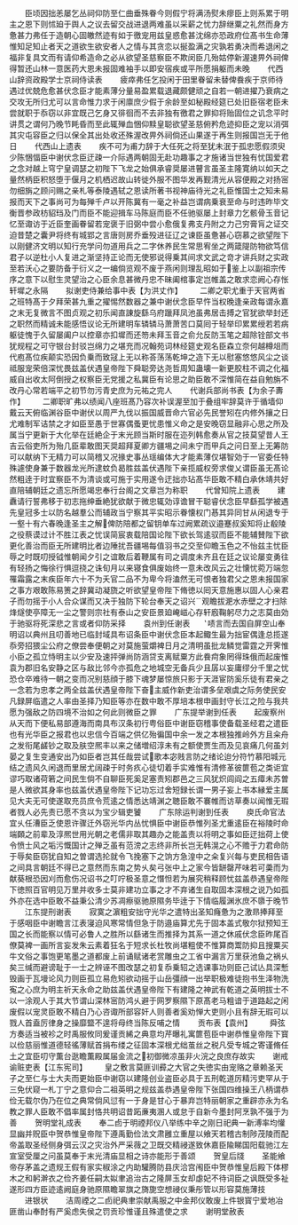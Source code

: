 <!-- { "loadSidebar": true } -->
　　臣顷因拙恙屡乞丛祠仰防至仁曲垂殊眷今则假宁将满汤熨未瘳臣上则系累于明主之恩下则怵廹于舆人之议去留交战进退两难虽以采薪之忧力辞继粟之礼然而身方惫甚力弗任于造朝心固皦然迹有如于徼宠用兹皇惑愈甚沈绵亦恐政府位髙书生命薄惟知足知止者天之道欲生欲安者人之情与其贪恋以挻盈满之灾孰若勇决而希退闲之福非复具文而有请仰希造命之必从欲望圣慈察臣不欺闵臣几殆姑停新渥速畀外祠俾得暂还山林一意医药大恩未报固难袖手以即安宿疾或平所愿捐躯而未晚
　　代西山辞资政殿学士京祠侍读表
　　疲瘁弗任乞投闲于田里眷留未替俾飬疾于京师待遇过优兢危愈甚伏念臣才能素薄分量易盈累载退藏颇健顽之自若一朝进擢乃衰病之交攻无所归尤可以言命惟力求于闲廪庶少假于余龄至如秘殿经筵已处旧臣宿老臣未尝就职于忝窃以非宜既己乞身又徘徊而不去非独有徼君之罪抑将贻固位之讥念平时讲贯之谓何乃晚节眊昏而至此辄殚血悃仰黩皇聪欲望圣慈俯矜危迹抑臣之宠以消弭其灾屯容臣之归以保全其出处收还殊渥改畀外祠倘还山果遂于再生则报国岂无于他日
　　代西山上遗表
　　疾不可为甫力辞于大任死之将至犹未泯于孤忠愿假须臾少陈悃愊臣中谢伏念臣迂疎一介际遇两朝固无赴功趣事之才施诸当世独有忧国爱君之念对越上穹宁皇调瑟之初陛下飞龙之始俱承睿奨屡进瞽言虽圣主隆寛纳以如天之量然柄臣积怒堕于偃月之机栖迟故山转徙外服不图华发再觐清光从容便殿之对扬宻勿细旃之顾问赐之亲札等泰陵遇轼之恩读所著书视神庙待光之礼臣惟国士之知未易报而天下之事尚可为每殚千卢以开陈冀有一毫之补益岂谓病乗衰至命与时违昨毕文衡晋参政枋貂珰及门而臣不能迎揖车马陈庭而臣不任驰驱屡上封章力乞骸骨玉音记忆至诹访于近臣奎画眷留若宠褒于旧弼中尝小愈俄复弗支丹附之力己穷膏肓之证交迫昔楚之囊尹将终有城郢之言唐则房乔垂殁进征辽之谏臣虽惫甚心窃慕之欲望陛下以刚健济文明以知行充学问勿道用兵之二字休养民生常思宥坐之两箴隄防物欲笃信君子以逆杜小人复进之渐坚持正论而无使邪说得乗其间求文武之竒才讲兵财之实政至若沃心之要防备于衍义之一编倘览观不废于燕闲则理乱昭如于鉴上以副祖宗传序之意下以慰生灵望治之心臣余息甚微丹忠不昧阖棺事定岂帷盖之敢求恋阙心存怅轩墀之永隔
　　拟谢吏侍兼给事中表【为洪丈作】
　　二卿之职尤重于天官两省之班特髙于夕拜荣甚九重之擢惕然数器之兼中谢伏念臣早忤当权晚逢亲政每谓永嘉之末无复微言不图贞观之初乐闻直諌旋繇乌府躐拜凤池虽弗居击搏之官犹欲举封还之职然而精诚未能感悟议论无所建明车辚辚马萧萧苦口莫囘于轻举印累累绶若若病躯徒愧于久留屡阖户以控章亦扣墀而还笏未拜玉音之俞允反防玉笔之超除铨部文书犹规程之可守银台封驳岂绵力之堪充而况翰苑词林经筵史观名臣森立奈何越樽俎而代庖髙位疾颠实恐因负乗而致冦上无以称荅荡荡乾坤之造下无以慰塞悠悠风尘之谈祗服宠荣倍深忧畏兹盖伏遇皇帝陛下舜聪旁达尧哲周知蛊壊一新更胶柱不调之化福威自出收太阿倒授之权察臣无党援之私冀臣有论思之助臣敢不深惟简在益自勉旃不改丹心常若端平之初节勿污青史庶为元祐之完人
　　代谢兵部尚书表【为余子夀作】
　　二卿职旷弗以绩闻八座班髙乃容次补误渥至加于叠组牢辞莫许于循墙仰戴云天俯临渊谷臣中谢伏以周严九伐以振国威晋命六官必先民誉矧在内修外攘之日尤难制军诘禁之才如臣至愚于世寡偶蚤更忧患惟义命之是安晚窃显融非心思之所及属当宁更新于大化举在廷絶企于末光顾当斯时服在迩列韩愈奏从官之技莫望昔人王吉云俗吏所为殆几臣辈敢图天奨超拜夏卿方疆埸之间未宁而甲兵之问日至上无筹防可以献纳下无精力可以简稽又况掾史事丛瑶编体大才能素薄仅堪智効于一官委任特殊遽使身兼于数器龙光所逮蚊负曷胜兹盖伏遇陛下亲揽威权旁求俊乂谓臣虽无髙论然粗逹于时宜察臣不为清谈或可施于实用遂令迂拙亦玷髙华臣敢不精白承休靖共好直陪辅朝廷之遗忘所愿竭忠奉行台阁之文章岂为称职
　　代曾知院上遗表
　　建纛请行誓弗移于初志拖绅垂絶犹欲献于微忠辄効谆谵冒干聪睿伏念臣早繇孤学被遇先皇冠多士以防名越羣公而辅政当宁察其平实昭示眷懐权门惎其异同甘从闲退专于一壑十有六春晚逢圣主之解俾防陪都之留钥单车过阙累疏议邉蹇叔奚知将止殽陵之役蔡谟过计不胜江表之忧误简宸衷载陪国论陛下欲长驾逺驭而臣不能辅賛陛下欲更化善治而臣无所建明比者边陲扰吾疆埸每值羽书之交至仰瞻玉色之不怡兹主忧臣辱之时既叨授钺惟朝闻夕引之谊敢后着鞭属有司之调度未齐且在廷之议论屡变勇往有轻扬之悔徐行惧逗挠之诛旬月以来寝食俱废始终一意未改风云之壮懐忧菀万端忽罹霜露之末疾臣年六十不为夭官二品不为卑今将溘然无可恨者独君父之恩未报国家之事方艰敢陈易箦之辞冀动凝旒之听欲望皇帝陛下脩徳以囘天意施惠以固人心亲君子而勿摇于小人合众谋而又决于独防下轮台奉天之诏兴观瞻拔淝水赤壁之才扫除烽燧使亭障无一尘之警则宗社有泰山之安臣景廹崦嵫心存轩廏鞠躬尽力之志莫由効于驰驱将死深悲之言或者仰防采择
　　袁州到任谢表
　　啧言而去国自屏空山奉明诏以典州且叨善地已临封域具布诏条臣中谢伏念臣本起鲰生最为拙宦偶逢总揽遂忝旁招猥尘公府之僚尝奉便朝之对莫施萤爝裨日月之清明虽批龙鳞觉雷霆之开霁惟小臣之孤立恃明主以少安及速抨弹尚防涵贷支离赋粟方此飬疴象罔得珠俄而起废惟袁为郡旧名安静之区与敌比邻今亦孤危之地城空无备兵少且孱以妄庸缪分千里之忧恐仓卒难待一朝之变而况别慈顔于膝下魂梦屡惊旅只影于天涯宦防奚乐徒有君亲之一念若为忠孝之两全兹盖伏遇皇帝陛下奋主威作新吏治谓多垒艰虞之际务使民安凡録屏临遣之人率由圣择乃知臣等亦在数中敢不厚培本根申画封守长江之险与我共愿为强敌之防四境不治如之何此则微臣之罪
　　广东提举谢到任表
　　起废察州从天而下便私易部遵海而南具布汉条初行粤俗臣中谢臣窃稽事使备载圣经君之遣臣也有光华臣之报君也以忠信今百端之供亿殆徧国中余一发之本根独推岭外方且籴舟之发衔尾鹾钞之取及肤空熈丰以来之储増绍淳未有之额使贾生而及见哀痛几何虽刘晏之复生变通安出乃如臣者岂其任哉尝试歌本宓贱言防之绪论迨分符竹慕阳城元结之遗风久闲退而里居尤阔疎于时务疚心徒切着手实难惟有清修革彼篚苞之类讵宜谬巧取诸荷箬之间民生倘不自聊臣死奚足塞责矧郡邑之三风犹炽闾阎之五瘴未苏曽是人微欲其身率也兹盖伏遇皇帝陛下记功忘过舍短録长谓一男子妄上书本縁爱主属见大夫无可使遂取充员庶令荒逺之情悉达靖渊之聴臣敢不褰帷而访草奏以闻惟无瑕者戮人必先责已愿不贪以为宝少辑吏饕
　　广东除运判谢到任表
　　庾氏命官法宜乆任漕臣乏使恩许骤迁外窃光华内丛忧惧臣中谢臣恭惟列圣尤重逺臣在裕陵时命端頥之前辈及淳熈世用光朝之老儒非取其趣办之能盖责以将明之事如臣迂拙荷上使令愤士风之垢污慨国计之殚乏虽有范滂之志终非所长岂无韩滉之心不赡于力君命防于辱矣臣窃犹自知之曽谓选抡就令飞挽塞下之饷方急湟中之籴复兴每与吏民相告语之间具言朝廷不得已之意然而东南之势乆矣弓张中上之家今皆缾罄芹味若可羮而为献葵根恐因刈而愈伤况诏书之叮咛极圣意之憯怛若为展究稍释顾忧兹盖恭遇皇帝陛下徳照百官明见万里并收多士莫非建功立事之才不弃诸生自取固本深根之说乃如孤外亦在选中臣敢不益秉公清少苏凋瘵驱驰原隰务毕逹于下情临履渊氷庶不隳于晚节
　　江东提刑谢表
　　寂寞之濵粗安拙守光华之遣特出圣知癃惫为之激昻捧拜至于感咽臣中谢瞻言江表寖迫风寒常情但急于防邉庙算尤先于固本盖式敬尔狱预知王国之长而能察以情可必鲁人之胜所以繇诸生而推择为其系一道之休戚伏念臣昨尾百僚莫裨一画所言妄发朱云素着狂名于短求长杜牧尚堪粗使不惟算商鬻防抑且搜粟买牛文俗之事饱更笔墨之道都废上前诵赋诸老赏雕虫之工省中漏言万里获池鱼之祸乆矣三缄而避谤耻于一士之辨诬不图改瑟之初复忝乗轺之选课事功则臣己试亾具深慙毁画于瓦墁论风力则臣孤立易危矧欲动摇于山岳彊顔一出举职极难徒抱书生泽物洗寃之心庶为明主祈天永命之助兹盖伏遇皇帝陛下有建隆之神武有乾道之英明拔士不以一涂观人于其大节谓山深林宻防鸿乆避于网罗察隰下原髙老马粗谙于道路起之闲废假以宠灵臣敢不精白乃心咨诹所部容奸人则善者奚劝惮大吏则小且有辞无瑕可以戮人首盍厉律身之操靡盬不遑将母终当陈反哺之情
　　贡布表【袁州】
　　舜弦方奏适当被袗之时禹服攸同爰谨贡絺之典意均芹曝礼寓篚苞臣中谢恭惟皇帝陛下寳以俭慈丽惟道德轻徭薄赋首捐布缕之征固本深根尤绌茧丝之税凡受专城之寄谨脩任土之宜臣叨守薫台逖瞻薫殿属届金流之初御微凉虽非火浣之良庶存故实
　　谢戒谕赃吏表【江东宪司】
　　皇之敷言莫匪训彛之大官之失徳实由宠赂之章赖圣天子之至仁与士大夫而更始臣中谢窃以建隆创业盗臣必具于五刑乾道厉精污吏罕从于三免伏窥一札丁宁之意仰合二祖英明之规兹盖恭遇皇帝陛下张国四维操王八柄谓恭俭无载尔伪乃在位之典常倘风愆有一于身是甘心于暴弃岂特丽朝家之重辟亦永为名教之罪人臣敢不倡率属封恪共明诏昔跖亷夷溷人或怠于自新今墨封阿烹孰不强于为善
　　贺明堂礼成表
　　奉二卣于明禋邦仪八举练中辛之刚日祀典一新溥率均懽显幽并贶臣中贺恭惟皇帝陛下遵禹勤俭法文肃雝立重屋以飨天若稽古制陟茂陵而配帝盖取圣经侧身弭云汉之灾治外严采薇之卫既交精祲遂致休嘉臣隃睇国阳载驰江左宣室受厘之问虽莫奉于末光清庙显相之诗亦能形于善颂
　　贺皇后牋
　　圣能飨帝存茅盖之遗规王假有家实椒涂之内助驩腾防县庆洽宫闱臣中贺恭惟皇后殿下体樛木之和躬澣衣之俭齐姜任嗣太姒聿追治古之隆屏玉女却虙妃不待词臣之讽既受多祉遂形四方臣迹逺阙庭身驰原隰瞻翠旗之旖旎空想祲仪秉彤管以形容莫施薄技
　　进银状
　　洁周禋之二卣祀典聿崇献禹服之中金邦仪敢废上件银寳宁爱地冶匪凿山奉酎有严奚虑失侯之罚贡珍惟谨且殊遣使之求
　　谢明堂赦表
